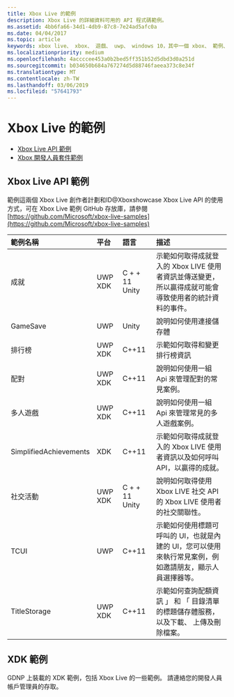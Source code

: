 ```yaml
---
title: Xbox Live 的範例
description: Xbox Live 的詳細資料可用的 API 程式碼範例。
ms.assetid: 4bb6fa66-34d1-4db9-87c8-7e24ad5afc0a
ms.date: 04/04/2017
ms.topic: article
keywords: xbox live、 xbox、 遊戲、 uwp、 windows 10，其中一個 xbox、 範例、 範例
ms.localizationpriority: medium
ms.openlocfilehash: 4accccee453a0b2bed5ff351b52d5dbd3d0a251d
ms.sourcegitcommit: b034650b684a767274d5d88746faeea373c8e34f
ms.translationtype: MT
ms.contentlocale: zh-TW
ms.lasthandoff: 03/06/2019
ms.locfileid: "57641793"
---
```

# <a name="xbox-live-samples"></a>Xbox Live 的範例

* [Xbox Live API 範例](#xbox-live-api-samples)
* [Xbox 開發人員套件範例](#xdk-samples)

## <a name="xbox-live-api-samples"></a>Xbox Live API 範例
範例這兩個 Xbox Live 創作者計劃和ID@Xboxshowcase Xbox Live API 的使用方式，可在 Xbox Live 範例 GitHub 存放庫，請參閱 [https://github.com/Microsoft/xbox-live-samples](https://github.com/Microsoft/xbox-live-samples)

| 範例名稱             | 平台 | 語言                     | 描述                                                                                                                                                                                                           |
|:------------------------|:----------|:------------------------------|:----------------------------------------------------------------------------------------------------------------------------------------------------------------------------------------------------------------------|
| 成就            | UWP XDK | C + + 11 Unity                   | 示範如何取得成就登入的 Xbox LIVE 使用者資訊並傳送變更，所以贏得成就可能會導致使用者的統計資料的事件。 |
| GameSave                | UWP      | Unity                          | 說明如何使用連接儲存體 |
| 排行榜            | UWP XDK | C++11                          | 示範如何取得和變更排行榜資訊 |
| 配對             | UWP XDK | C++11                          | 說明如何使用一組 Api 來管理配對的常見案例。 |
| 多人遊戲             | UWP XDK | C++11                          | 說明如何使用一組 Api 來管理常見的多人遊戲案例。 |
| SimplifiedAchievements  | XDK      | C++11                          | 示範如何取得成就登入的 Xbox LIVE 使用者資訊以及如何呼叫 API，以贏得的成就。 |
| 社交活動                  | UWP XDK | C + + 11 Unity                   | 說明如何取得使用 Xbox LIVE 社交 API 的 Xbox LIVE 使用者的社交關聯性。 |
| TCUI                    | UWP      | C++11                          | 示範如何使用標題可呼叫的 UI，也就是內建的 UI，您可以使用來執行常見案例，例如邀請朋友，顯示人員選擇器等。 |
| TitleStorage            | UWP XDK | C++11                          | 示範如何查詢配額資訊 」 和 「 目錄清單的標題儲存體服務，以及下載、 上傳及刪除檔案。 |

## <a name="xdk-samples"></a>XDK 範例
GDNP 上裝載的 XDK 範例，包括 Xbox Live 的一些範例。 請連絡您的開發人員帳戶管理員的存取。
